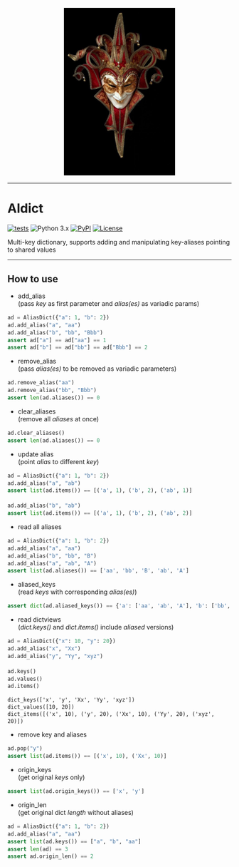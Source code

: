<p align="center">
  <img src="https://github.com/kaliv0/aldict/blob/main/assets/alter-ego.jpg?raw=true" width="250" alt="Alter Ego">
</p>

---
# Aldict

[![tests](https://img.shields.io/github/actions/workflow/status/kaliv0/aldict/ci.yml)](https://github.com/kaliv0/aldict/actions/workflows/ci.yml)
![Python 3.x](https://img.shields.io/badge/python-^3.11-blue?style=flat-square&logo=Python&logoColor=white)
[![PyPI](https://img.shields.io/pypi/v/aldict.svg)](https://pypi.org/project/aldict/)
[![License](https://img.shields.io/badge/License-MIT-yellow?style=flat-square)](https://github.com/kaliv0/aldict/blob/main/LICENSE)

Multi-key dictionary, supports adding and manipulating key-aliases pointing to shared values

---
## How to use

- add_alias
<br>(pass <i>key</i> as first parameter and <i>alias(es)</i> as variadic params)
```python
ad = AliasDict({"a": 1, "b": 2})
ad.add_alias("a", "aa")
ad.add_alias("b", "bb", "Bbb")
assert ad["a"] == ad["aa"] == 1
assert ad["b"] == ad["bb"] == ad["Bbb"] == 2
```
- remove_alias
<br>(pass <i>alias(es)</i> to be removed as variadic parameters)
```python
ad.remove_alias("aa")
ad.remove_alias("bb", "Bbb")
assert len(ad.aliases()) == 0
```
- clear_aliases
<br>(remove all <i>aliases</i> at once)
```python
ad.clear_aliases()
assert len(ad.aliases()) == 0
```
- update alias
<br>(point <i>alias</i> to different <i>key</i>)
```python
ad = AliasDict({"a": 1, "b": 2})
ad.add_alias("a", "ab")
assert list(ad.items()) == [('a', 1), ('b', 2), ('ab', 1)]

ad.add_alias("b", "ab")
assert list(ad.items()) == [('a', 1), ('b', 2), ('ab', 2)]
```
- read all aliases
```python
ad = AliasDict({"a": 1, "b": 2})
ad.add_alias("a", "aa")
ad.add_alias("b", "bb", "B")
ad.add_alias("a", "ab", "A")
assert list(ad.aliases()) == ['aa', 'bb', 'B', 'ab', 'A']
```
- aliased_keys
<br>(read <i>keys</i> with corresponding <i>alias(es)</i>)
```python
assert dict(ad.aliased_keys()) == {'a': ['aa', 'ab', 'A'], 'b': ['bb', 'B']}
```
- read dictviews
<br>(<i>dict.keys()</i> and <i>dict.items()</i> include <i>aliased</i> versions)
```python
ad = AliasDict({"x": 10, "y": 20})
ad.add_alias("x", "Xx")
ad.add_alias("y", "Yy", "xyz")

ad.keys()
ad.values()
ad.items()
```
```shell
dict_keys(['x', 'y', 'Xx', 'Yy', 'xyz'])
dict_values([10, 20])
dict_items([('x', 10), ('y', 20), ('Xx', 10), ('Yy', 20), ('xyz', 20)])
```
- remove key and aliases
```python
ad.pop("y")
assert list(ad.items()) == [('x', 10), ('Xx', 10)]
```
- origin_keys
<br>(get original <i>keys</i> only)
```python
assert list(ad.origin_keys()) == ['x', 'y']
```
- origin_len
<br>(get original dict <i>length</i> without aliases)
```python
ad = AliasDict({"a": 1, "b": 2})
ad.add_alias("a", "aa")
assert list(ad.keys()) == ["a", "b", "aa"]
assert len(ad) == 3
assert ad.origin_len() == 2
```
